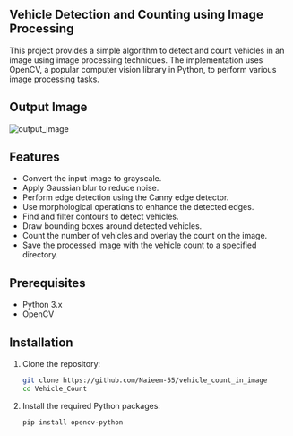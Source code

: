 ## Vehicle Detection and Counting using Image Processing

This project provides a simple algorithm to detect and count vehicles in an image using image processing techniques. The implementation uses OpenCV, a popular computer vision library in Python, to perform various image processing tasks.

## Output Image
![output_image](https://github.com/Naieem-55/vehicle_count_in_image/assets/60366614/faa4ab3b-8133-45af-b44b-2ed28cca30a1)


## Features
- Convert the input image to grayscale.
- Apply Gaussian blur to reduce noise.
- Perform edge detection using the Canny edge detector.
- Use morphological operations to enhance the detected edges.
- Find and filter contours to detect vehicles.
- Draw bounding boxes around detected vehicles.
- Count the number of vehicles and overlay the count on the image.
- Save the processed image with the vehicle count to a specified directory.

## Prerequisites
- Python 3.x
- OpenCV

## Installation
1. Clone the repository:
    ```sh
    git clone https://github.com/Naieem-55/vehicle_count_in_image
    cd Vehicle_Count
    ```

2. Install the required Python packages:
    ```sh
    pip install opencv-python
    ```




